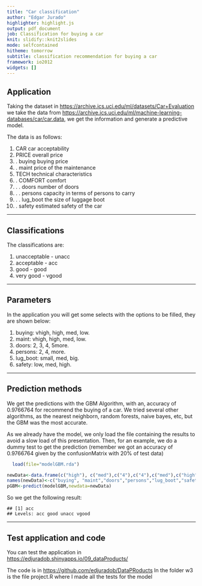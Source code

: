 ```yaml
---
title: "Car classification"
author: "Edgar Jurado"
highlighter: highlight.js
output: pdf_document
job: Classification for buying a car
knit: slidify::knit2slides
mode: selfcontained
hitheme: tomorrow
subtitle: classification recommendation for buying a car
framework: io2012
widgets: []
---
```


## Application

Taking the dataset in https://archive.ics.uci.edu/ml/datasets/Car+Evaluation
we take the data from https://archive.ics.uci.edu/ml/machine-learning-databases/car/car.data, we get the information and generate a predictive model.

The data is as follows:

1. CAR car acceptability 
2. PRICE overall price 
3. . buying buying price 
4. . maint price of the maintenance 
5. TECH technical characteristics 
6. . COMFORT comfort 
7. . . doors number of doors 
8. . . persons capacity in terms of persons to carry 
9. . . lug_boot the size of luggage boot 
10. . safety estimated safety of the car 


---

## Classifications

The classifications are: 

1. unacceptable - unacc
2. acceptable - acc
3. good - good
4. very good - vgood


--- 


## Parameters

In the application you will get some selects with the options to be filled, they are shown below:

1. buying: vhigh, high, med, low. 
2. maint: vhigh, high, med, low. 
3. doors: 2, 3, 4, 5more. 
4. persons: 2, 4, more. 
5. lug_boot: small, med, big. 
6. safety: low, med, high. 

----

## Prediction methods

We get the predictions with the GBM Algorithm, with an, accuracy of 0.9766764 for recommend the buying of a car. We tried several other algorithms, as the nearest neighborn, random forests, naive bayes, etc, but the GBM was the most accurate.

As we already have the model, we only load the file containing the results to avoid a slow load of this presentation. Then, for an example, we do a dummy test to get the prediction (remember we got an accuracy of 0.9766764 given by the confusionMatrix with 20% of test data)

```r
  load(file="modelGBM.rda")

newData<-data.frame(c("high"), c("med"),c("4"),c("4"),c("med"),c("high"))
names(newData)<-c("buying", "maint","doors","persons","lug_boot","safety")
pGBM<-predict(modelGBM,newdata=newData)
```
So we get the following result:

```
## [1] acc
## Levels: acc good unacc vgood
```

-----

## Test application and code

You can test the application in https://edjuradob.shinyapps.io/09_dataProducts/

The code is in https://github.com/edjuradob/DataPRoducts
In the folder w3 is the file project.R where I made all the tests for the model



